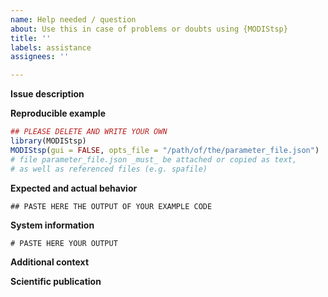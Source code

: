 ```yaml
---
name: Help needed / question
about: Use this in case of problems or doubts using {MODIStsp}
title: ''
labels: assistance
assignees: ''

---
```


<!--
Use this template if you need assistance running {MODIStsp} on your code (e.g., in case of errors which are not a bug / you are not sure if they are a bug), or if in doubt about which template you should use. Please use this method instead than sending private email to the authors.

Before opening a new issue please check if the problem was already been mentioned (if so but the found issue is closed, open a new issue citing the old task instead than reopening it).

Ensure that your {MODIStsp} version is update with the last CRAN version:
install.packages("MODIStsp")

Please take particular care with code reproducibility (follow indications provided in the template).

Due to the limited time available to address all the issues, the developer will preferentially address requests finalised to publish scientific works; in this case, please provide the required information in the template below.

IMPORTANT NOTES ABOUT NETIQUETTE
1. Please remember that {MODIStsp} is not a commercial tool, so the developer is not obliged to provide assistance: please be polite, be patient if developers will not answer you instantly and respect the Code of Conduct (https://ropensci.org/code-of-conduct/).
2. Your are required to answer when details (generally outputs of R commands) are required, and to provide a feedback after opening an issue, even after solving your problem or if you are not yet interested in solving it. In the case of missing feedback, the developer reserve the right to ignore your future requests.
3. Tasks can be closed after 10 days of inactivity (you can reopen it if you need further help).
-->

**Issue description**
<!-- Add here a clear and concise description of what the problem is about. -->

**Reproducible example**
<!-- Please provide here a reproducible example in the chunk below. -->

```r
## PLEASE DELETE AND WRITE YOUR OWN
library(MODIStsp)
MODIStsp(gui = FALSE, opts_file = "/path/of/the/parameter_file.json")
# file parameter_file.json _must_ be attached or copied as text,
# as well as referenced files (e.g. spafile)
```

**Expected and actual behavior**
<!-- Provide here the full output of the provided example and describe what is going wrong- -->

```
## PASTE HERE THE OUTPUT OF YOUR EXAMPLE CODE
```

**System information**
<!-- Provide here the output of the following R commands:
sessionInfo()
packageVersion("MODIStsp")
 -->

```
# PASTE HERE YOUR OUTPUT
```

**Additional context**
<!-- Add here any other context about the problem here (for example, the content of the output folder in case the error appears during a subsequent code execution. -->

**Scientific publication**
<!-- If your work is finalised to publish a scientific paper, please provide here the following details:
1. which is the aim of your work;
2. available details - even if subjected to be modified - about publication (title, authors, candidate journal).
Please remember to cite {MODIStsp} in your work (see https://docs.ropensci.org/MODIStsp/authors.html ). -->
